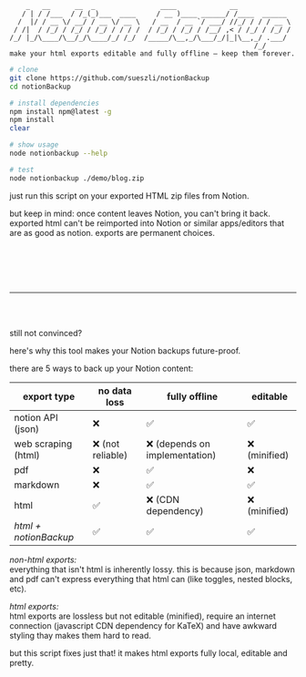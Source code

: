 ```
    _   __      __  _                ____             __
   / | / /___  / /_(_)___  ____     / __ )____ ______/ /____  ______
  /  |/ / __ \/ __/ / __ \/ __ \   / __  / __ `/ ___/ //_/ / / / __ \
 / /|  / /_/ / /_/ / /_/ / / / /  / /_/ / /_/ / /__/ ,< / /_/ / /_/ /
/_/ |_/\____/\__/_/\____/_/ /_/  /_____/\__,_/\___/_/|_|\__,_/ .___/
                                                            /_/
make your html exports editable and fully offline – keep them forever.
```

```bash
# clone
git clone https://github.com/sueszli/notionBackup
cd notionBackup

# install dependencies
npm install npm@latest -g
npm install
clear

# show usage
node notionbackup --help

# test
node notionbackup ./demo/blog.zip
```

just run this script on your exported HTML zip files from Notion.

but keep in mind: once content leaves Notion, you can't bring it back. exported html can't be reimported into Notion or similar apps/editors that are as good as notion. exports are permanent choices.


<br><br><br><br>

---

<br><br>

still not convinced?

here's why this tool makes your Notion backups future-proof.

there are 5 ways to back up your Notion content:

| export type           | no data loss      | fully offline                  | editable      |
| --------------------- | ----------------- | ------------------------------ | ------------- |
| notion API (json)     | ❌                | ✅                             | ✅            |
| web scraping (html)   | ❌ (not reliable) | ❌ (depends on implementation) | ❌ (minified) |
| pdf                   | ❌                | ✅                             | ❌            |
| markdown              | ❌                | ✅                             | ✅            |
| html                  | ✅                | ❌ (CDN dependency)            | ❌ (minified) |
| _html + notionBackup_ | ✅                | ✅                             | ✅            |

_non-html exports:_ \
everything that isn't html is inherently lossy. this is because json, markdown and pdf can't express everything that html can (like toggles, nested blocks, etc).

_html exports:_ \
html exports are lossless but not editable (minified), require an internet connection (javascript CDN dependency for KaTeX) and have awkward styling thay makes them hard to read.

but this script fixes just that! it makes html exports fully local, editable and pretty.

